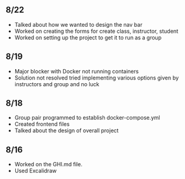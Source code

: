 ## 8/22

- Talked about how we wanted to design the nav bar
- Worked on creating the forms for create class, instructor, student
- Worked on setting up the project to get it to run as a group

## 8/19

- Major blocker with Docker not running containers
- Solution not resolved tried implementing various options given by instructors and group and no luck

## 8/18

- Group pair programmed to establish docker-compose.yml
- Created frontend files
- Talked about the design of overall project

## 8/16

- Worked on the GHI.md file.
- Used Excalidraw

